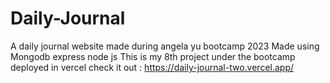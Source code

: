 # Daily-Journal
A daily journal website made during angela yu bootcamp 2023
Made using Mongodb express node js
This is my 8th project under the bootcamp 
deployed in vercel check it out : https://daily-journal-two.vercel.app/
